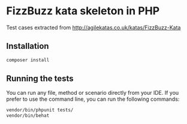 FizzBuzz kata skeleton in PHP
=============================

Test cases extracted from http://agilekatas.co.uk/katas/FizzBuzz-Kata

Installation
------------

```bash
composer install
```

Running the tests
-----------------

You can run any file, method or scenario directly from your IDE. If you prefer to use the command line, you can run the following commands:

```bash
vendor/bin/phpunit tests/
vendor/bin/behat
```
